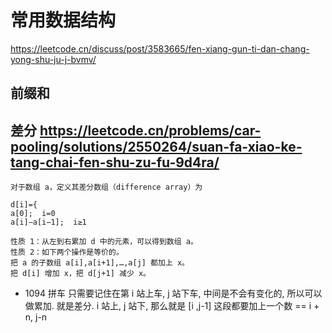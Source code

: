 # 常用数据结构
https://leetcode.cn/discuss/post/3583665/fen-xiang-gun-ti-dan-chang-yong-shu-ju-j-bvmv/

## 前缀和

## 差分 https://leetcode.cn/problems/car-pooling/solutions/2550264/suan-fa-xiao-ke-tang-chai-fen-shu-zu-fu-9d4ra/
```
对于数组 a，定义其差分数组（difference array）为

d[i]={ 
a[0];  i=0
a[i]−a[i−1];  i≥1
​
性质 1：从左到右累加 d 中的元素，可以得到数组 a。
性质 2：如下两个操作是等价的。
把 a 的子数组 a[i],a[i+1],…,a[j] 都加上 x。
把 d[i] 增加 x，把 d[j+1] 减少 x。
```
- 1094 拼车
只需要记住在第 i 站上车, j 站下车, 中间是不会有变化的, 所以可以做累加.
就是差分. i 站上, j 站下, 那么就是 [i ,j-1] 这段都要加上一个数 == i + n, j-n

